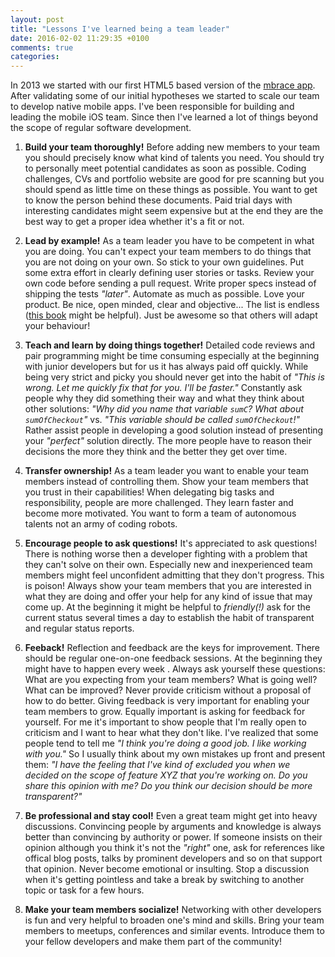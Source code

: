 ```yaml
---
layout: post
title: "Lessons I've learned being a team leader"
date: 2016-02-02 11:29:35 +0100
comments: true
categories: 
---
```


In 2013 we started with our first HTML5 based version of the [mbrace app](http://getmbrace.com). After validating some of our initial hypotheses we started to scale our team to develop native mobile apps. I've been responsible for building and leading the mobile iOS team. Since then I've learned a lot of things beyond the scope of regular software development.

<!-- more -->

1. **Build your team thoroughly!**
Before adding new members to your team you should precisely know what kind of talents you need. You should try to personally meet potential candidates as soon as possible. Coding challenges, CVs and portfolio website are good for pre scanning but you should spend as little time on these things as possible. You want to get to know the person behind these documents. Paid trial days with interesting candidates might seem expensive but at the end they are the best way to get a proper idea whether it's a fit or not.

2. **Lead by example!**
As a team leader you have to be competent in what you are doing. You can't expect your team members to do things that you are not doing on your own. So stick to your own guidelines. Put some extra effort in clearly defining user stories or tasks. Review your own code before sending a pull request. Write proper specs instead of shipping the tests _"later"_. Automate as much as possible. Love your product. Be nice, open minded, clear and objective... The list is endless ([this book](http://amzn.to/1UGcgR1) might be helpful). Just be awesome so that others will adapt your behaviour!

3. **Teach and learn by doing things together!**
Detailed code reviews and pair programming might be time consuming especially at the beginning with junior developers but for us it has always paid off quickly. While being very strict and picky you should never get into the habit of _"This is wrong. Let me quickly fix that for you. I'll be faster."_ Constantly ask people why they did something their way and what they think about other solutions: _"Why did you name that variable `sumC`? What about `sumOfCheckout`"_ vs. _"This variable should be called `sumOfCheckout`!"_ Rather assist people in developing a good solution instead of presenting your _"perfect"_ solution directly. The more people have to reason their decisions the more they think and the better they get over time. 

4. **Transfer ownership!**
As a team leader you want to enable your team members instead of controlling them. Show your team members that you trust in their capabilities! When delegating big tasks and responsibility, people are more challenged. They learn faster and become more motivated. You want to form a team of autonomous talents not an army of coding robots.

5. **Encourage people to ask questions!**
It's appreciated to ask questions! There is nothing worse then a developer fighting with a problem that they can't solve on their own. Especially new and inexperienced team members might feel unconfident admitting that they don't progress. This is poison! Always show your team members that you are interested in what they are doing and offer your help for any kind of issue that may come up. At the beginning it might be helpful to _friendly(!)_ ask for the current status several times a day to establish the habit of transparent and regular status reports.

6. **Feeback!**
Reflection and feedback are the keys for improvement. There should be regular one-on-one feedback sessions. At the beginning they might have to happen every week . 
Always ask yourself these questions: What are you expecting from your team members? What is going well? What can be improved? Never provide criticism without a proposal of how to do better. Giving feedback is very important for enabling your team members to grow. Equally important is asking for feedback for yourself. For me it's important to show people that I'm really open to criticism and I want to hear what they don't like. I've realized that some people tend to tell me _"I think you're doing a good job. I like working with you."_ So I usually think about my own mistakes up front and present them: _"I have the feeling that I've kind of excluded you when we decided on the scope of feature XYZ that you're working on. Do you share this opinion with me? Do you think our decision should be more transparent?"_

7. **Be professional and stay cool!**
Even a great team might get into heavy discussions. Convincing people by arguments and knowledge is always better than convincing by authority or power. If someone insists on their opinion although you think it's not the _"right"_ one, ask for references like offical blog posts, talks by prominent developers and so on that support that opinion. Never become emotional or insulting. Stop a discussion when it's getting pointless and take a break by switching to another topic or task for a few hours.

8. **Make your team members socialize!**
Networking with other developers is fun and very helpful to broaden one's mind and skills. Bring your team members to meetups, conferences and similar events. Introduce them to your fellow developers and make them part of the community!